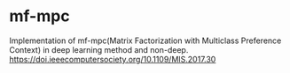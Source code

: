# mf-mpc
Implementation of mf-mpc(Matrix Factorization with Multiclass Preference Context) in deep learning method and non-deep.
https://doi.ieeecomputersociety.org/10.1109/MIS.2017.30
